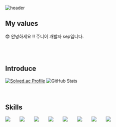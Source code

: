 ![header](https://capsule-render.vercel.app/api?type=waving&color=0:87CEEB,100:98FB98&height=190&section=header&text=Sep's%20GITHUB&fontSize=58)
## My values
😎 안녕하세요 !! 주니어 개발자 sep입니다.<br />
<br />
<br />
<br />
## Introduce
[![Solved.ac Profile](http://mazassumnida.wtf/api/v2/generate_badge?boj=dytpq0978)](https://solved.ac/dytpq0978/)
![GitHub Stats](https://github-readme-stats.vercel.app/api?username=sep98&show_icons=true&theme=radical&hide_border=true&include_all_commits=true&count_private=true)
<br />
<br />
<br />
## Skills
<div style="display:flex;gap:30px;flex-wrap:wrap;">
   <img src="https://img.shields.io/badge/Java-007396?style=for-the-badge&logo=Java&logoColor=white">
  <img src="https://img.shields.io/badge/js-F7DF1E?style=for-the-badge&logo=javascript&logoColor=black">
  <img src="https://img.shields.io/badge/express-000000?style=for-the-badge&logo=express&logoColor=white">
  <img src="https://img.shields.io/badge/react-61DAFB?style=for-the-badge&logo=react&logoColor=black">
  <img src="https://img.shields.io/badge/MySQL-4479A1?style=for-the-badge&logo=mysql&logoColor=white">
<div style="display:flex;gap:30px;flex-wrap:wrap;">
  <img src="https://img.shields.io/badge/Docker-2496ED?style=for-the-badge&logo=Docker&logoColor=white">
  <img src="https://img.shields.io/badge/Kubernetes-326CE5?style=for-the-badge&logo=Kubernetes&logoColor=white">
  <img src="https://img.shields.io/badge/AWS-232F3E?style=for-the-badge&logo=amazonaws&logoColor=white">
</div>
<br />
<br />
<br />
